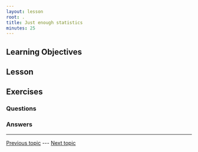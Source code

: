 ```yaml
---
layout: lesson
root: .
title: Just enough statistics
minutes: 25
---
```


<!-- rename file with the lesson name replacing template -->

## Learning Objectives 

<!--     * Data viz - (v1) Finn (v2) Danny
        ?do dataviz before stats because we want to emphasise the importance of looking at your data; therefore just focus on histograms/bar and scatter plots
        - [ ] inspect before testing concept so dataviz of distribution before ttest etc
        - [ ] ggplot2
    * Stats - (v1) Sundiya (v2) 
        - [ ] choose your test diagram
        - [ ] simple tests
 -->    


## Lesson 


## Exercises

### Questions

### Answers



---

[Previous topic]() --- [Next topic]()


